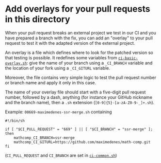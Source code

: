 # Add overlays for your pull requests in this directory

When your pull request breaks an external project we test in our CI and you
have prepared a branch with the fix, you can add an "overlay" to your pull
request to test it with the adapted version of the external project.

An overlay is a file which defines where to look for the patched version so that
testing is possible. It redefines some variables from
[`ci-basic-overlay.sh`](/dev/ci/ci-basic-overlay.sh):
give the name of your branch using a `_CI_BRANCH` variable and the location of
your fork using a `_CI_GITURL` variable.

Moreover, the file contains very simple logic to test the pull request number
or branch name and apply it only in this case.

The name of your overlay file should start with a five-digit pull request
number, followed by a dash, anything (for instance your GitHub nickname
and the branch name), then a `.sh` extension (`[0-9]{5}-[a-zA-Z0-9-_]+.sh`).

Example: `00669-maximedenes-ssr-merge.sh` containing

```
#!/bin/sh

if [ "$CI_PULL_REQUEST" = "669" ] || [ "$CI_BRANCH" = "ssr-merge" ]; then
    mathcomp_CI_BRANCH=ssr-merge
    mathcomp_CI_GITURL=https://github.com/maximedenes/math-comp.git
fi
```

(`CI_PULL_REQUEST` and `CI_BRANCH` are set in [`ci-common.sh`](/dev/ci/ci-common.sh))
